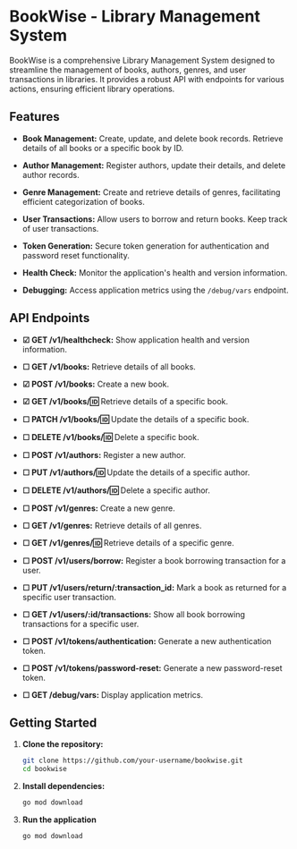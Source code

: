 # BookWise - Library Management System

BookWise is a comprehensive Library Management System designed to streamline the management of books, authors, genres, and user transactions in libraries. It provides a robust API with endpoints for various actions, ensuring efficient library operations.

## Features

- **Book Management:** Create, update, and delete book records. Retrieve details of all books or a specific book by ID.

- **Author Management:** Register authors, update their details, and delete author records.

- **Genre Management:** Create and retrieve details of genres, facilitating efficient categorization of books.

- **User Transactions:** Allow users to borrow and return books. Keep track of user transactions.

- **Token Generation:** Secure token generation for authentication and password reset functionality.

- **Health Check:** Monitor the application's health and version information.

- **Debugging:** Access application metrics using the `/debug/vars` endpoint.

## API Endpoints

- **&#9745; GET /v1/healthcheck:** Show application health and version information.
- **&#9744; GET /v1/books:** Retrieve details of all books.

- **&#9745; POST /v1/books:** Create a new book.

- **&#9745; GET /v1/books/:id:** Retrieve details of a specific book.

- **&#9744; PATCH /v1/books/:id:** Update the details of a specific book.

- **&#9744; DELETE /v1/books/:id:** Delete a specific book.

- **&#9744; POST /v1/authors:** Register a new author.

- **&#9744; PUT /v1/authors/:id:** Update the details of a specific author.

- **&#9744; DELETE /v1/authors/:id:** Delete a specific author.

- **&#9744; POST /v1/genres:** Create a new genre.

- **&#9744; GET /v1/genres:** Retrieve details of all genres.

- **&#9744; GET /v1/genres/:id:** Retrieve details of a specific genre.

- **&#9744; POST /v1/users/borrow:** Register a book borrowing transaction for a user.

- **&#9744; PUT /v1/users/return/:transaction_id:** Mark a book as returned for a specific user transaction.

- **&#9744; GET /v1/users/:id/transactions:** Show all book borrowing transactions for a specific user.

- **&#9744; POST /v1/tokens/authentication:** Generate a new authentication token.

- **&#9744; POST /v1/tokens/password-reset:** Generate a new password-reset token.

- **&#9744; GET /debug/vars:** Display application metrics.

## Getting Started

1. **Clone the repository:**
   ```bash
   git clone https://github.com/your-username/bookwise.git
   cd bookwise

2.  **Install dependencies:**
    ```bash
    go mod download
3. **Run the application**
    ```bash
    go mod download
